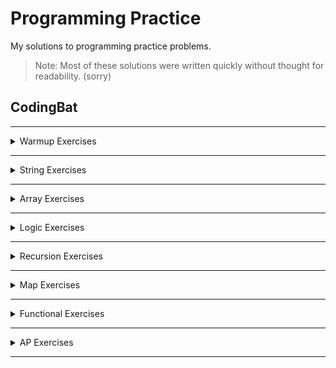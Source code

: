 # Programming Practice

My solutions to programming practice problems.
> Note: Most of these solutions were written quickly without thought for readability. (sorry)

## CodingBat

***

<details>
<summary>Warmup Exercises</summary>

#### java

- [Warmup-1](https://github.com/liampuk/code-practice/tree/master/codingbat/java/warmup-1) - Simple warmup problems

- [Warmup-2](https://github.com/liampuk/code-practice/tree/master/codingbat/java/warmup-2) - Medium warmup (string/array loops)

#### python

- [Warmup-1](https://github.com/liampuk/code-practice/tree/master/codingbat/python/warmup-1) - Simple warmup problems (no loops)

- [Warmup-2](https://github.com/liampuk/code-practice/tree/master/codingbat/python/warmup-2) - Medium warmup (string/list loops)

</details>

***

<details>
<summary>String Exercises</summary>

- [String-1](https://github.com/liampuk/code-practice/tree/master/codingbat/java/string-1) - Basic string problems (no loops)

- [String-2](https://github.com/liampuk/code-practice/tree/master/codingbat/java/string-2) - Medium String problems (1 loop)

- [String-3](https://github.com/liampuk/code-practice/tree/master/codingbat/java/string-3) - Harder String problems (2 loops)
</details>

***

<details>
<summary>Array Exercises</summary>

- [Array-1](https://github.com/liampuk/code-practice/tree/master/codingbat/java/array-1) - Basic array problems (no loops)

- [Array-2](https://github.com/liampuk/code-practice/tree/master/codingbat/java/array-2) - Medium array problems (1 loop)

- [Array-3](https://github.com/liampuk/code-practice/tree/master/codingbat/java/array-3) - Harder array problems (2 loops, complex logic)
</details>

***

<details>
<summary>Logic Exercises</summary>

- [Logic-1](https://github.com/liampuk/code-practice/tree/master/codingbat/java/logic-1) - Basic boolean logic puzzles

- [Logic-2](https://github.com/liampuk/code-practice/tree/master/codingbat/java/logic-2) - Medium boolean logic puzzles
</details>

***

<details>
<summary>Recursion Exercises</summary>

- [Recursion-1](https://github.com/liampuk/code-practice/tree/master/codingbat/java/recursion-1) - Basic recursion problems

- [Recursion-2](https://github.com/liampuk/code-practice/tree/master/codingbat/java/recursion-2) - Harder recursion problems
</details>

***

<details>
<summary>Map Exercises</summary>

- [Map-1](https://github.com/liampuk/code-practice/tree/master/codingbat/java/map-1) - Basic Map get()/put() (no loops)

- [Map-2](https://github.com/liampuk/code-practice/tree/master/codingbat/java/map-2) - Maps with bulk data and loops
</details>

***

<details>
<summary>Functional Exercises</summary>

- [Functional-1](https://github.com/liampuk/code-practice/tree/master/codingbat/java/functional-1) - Functional mapping operations on lists with lambdas

- [Functional-2](https://github.com/liampuk/code-practice/tree/master/codingbat/java/functional-2) - Functional filtering and mapping operations on lists with lambdas
</details>

***

<details>
<summary>AP Exercises</summary>

- [AP-1](https://github.com/liampuk/code-practice/tree/master/codingbat/java/ap-1) - AP CS medium problems
</details>

***